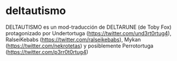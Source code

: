 # deltautismo
DELTAUTISMO es un mod-traducción de DELTARUNE (de Toby Fox) protagonizado por Undertortuga (https://twitter.com/und3rt0rtug4), RalseiKebabs (https://twitter.com/ralseikebabs), Mykan (https://twitter.com/nekrotetas) y posiblemente Perrotortuga (https://twitter.com/p3rr0t0rtug4)
